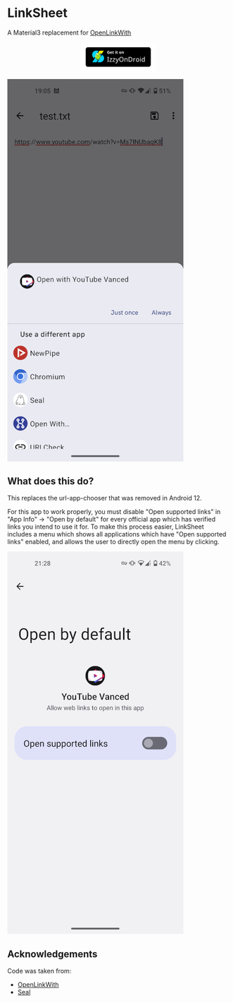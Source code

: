 # LinkSheet

A Material3 replacement for [OpenLinkWith](https://github.com/tasomaniac/OpenLinkWith)

<center><img src="readme/IzzyOnDroid.png" width="170"></center>

![](readme/screenshot.png)

## What does this do?

This replaces the url-app-chooser that was removed in Android 12.

For this app to work properly, you must disable "Open supported links" in "App Info" -> "Open by
default" for every official app which has verified links you intend to use it for. To make this
process easier, LinkSheet includes a menu which shows all applications which have "Open supported
links" enabled, and allows the user to directly open the menu by clicking.

![](readme/screenshot2.png)

## Acknowledgements

Code was taken from:

* [OpenLinkWith](https://github.com/tasomaniac/OpenLinkWith)
* [Seal](https://github.com/JunkFood02/Seal)


